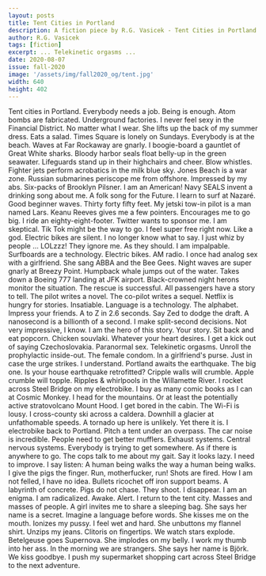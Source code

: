 ```yaml
---
layout: posts
title: Tent Cities in Portland
description: A fiction piece by R.G. Vasicek - Tent Cities in Portland
author: R.G. Vasicek
tags: [fiction]
excerpt: ... Telekinetic orgasms ...
date: 2020-08-07
issue: fall-2020
image: '/assets/img/fall2020_og/tent.jpg'
width: 640
height: 402
---
```


Tent cities in Portland. Everybody needs a job. Being is enough. Atom
bombs are fabricated. Underground factories. I never feel sexy in the
Financial District. No matter what I wear. She lifts up the back of my
summer dress. Eats a salad. Times Square is lonely on Sundays. Everybody
is at the beach. Waves at Far Rockaway are gnarly. I boogie-board a
gauntlet of Great White sharks. Bloody harbor seals float belly-up in
the green seawater. Lifeguards stand up in their highchairs and cheer.
Blow whistles. Fighter jets perform acrobatics in the milk blue sky.
Jones Beach is a war zone. Russian submarines periscope me from
offshore. Impressed by my abs. Six-packs of Brooklyn Pilsner. I am an
American! Navy SEALS invent a drinking song about me. A folk song for
the Future. I learn to surf at Nazaré. Good beginner waves. Thirty forty
fifty feet. My jetski tow-in pilot is a man named Lars. Keanu Reeves
gives me a few pointers. Encourages me to go big. I ride an
eighty-eight-footer. Twitter wants to sponsor me. I am skeptical. Tik
Tok might be the way to go. I feel super free right now. Like a god.
Electric bikes are silent. I no longer know what to say. I just whiz by
people ... LOLzzz! They ignore me. As they should. I am impalpable.
Surfboards are a technology. Electric bikes. AM radio. I once had analog
sex with a girlfriend. She sang ABBA and the Bee Gees. Night waves are
super gnarly at Breezy Point. Humpback whale jumps out of the water.
Takes down a Boeing 777 landing at JFK airport. Black-crowned night
herons monitor the situation. The rescue is successful. All passengers
have a story to tell. The pilot writes a novel. The co-pilot writes a
sequel. Netflix is hungry for stories. Insatiable. Language is a
technology. The alphabet. Impress your friends. A to Z in 2.6 seconds.
Say Zed to dodge the draft. A nanosecond is a billionth of a second. I
make split-second decisions. Not very impressive, I know. I am the hero
of this story. Your story. Sit back and eat popcorn. Chicken souvlaki.
Whatever your heart desires. I get a kick out of saying Czechoslovakia.
Paranormal sex. Telekinetic orgasms. Unroll the prophylactic inside-out.
The female condom. In a girlfriend's purse. Just in case the urge
strikes. I understand. Portland awaits the earthquake. The big one. Is
your house earthquake retrofitted? Cripple walls will crumble. Apple
crumble will topple. Ripples & whirlpools in the Willamette River. I
rocket across Steel Bridge on my electrobike. I buy as many comic books
as I can at Cosmic Monkey. I head for the mountains. Or at least the
potentially active stratovolcano Mount Hood. I get bored in the cabin.
The Wi-Fi is lousy. I cross-county ski across a caldera. Downhill a
glacier at unfathomable speeds. A tornado up here is unlikely. Yet there
it is. I electrobike back to Portland. Pitch a tent under an overpass.
The car noise is incredible. People need to get better mufflers. Exhaust
systems. Central nervous systems. Everybody is trying to get somewhere.
As if there is anywhere to go. The cops talk to me about my gait. Say it
looks lazy. I need to improve. I say listen: A human being walks the way
a human being walks. I give the pigs the finger. Run, motherfucker, run!
Shots are fired. How I am not felled, I have no idea. Bullets ricochet
off iron support beams. A labyrinth of concrete. Pigs do not chase. They
shoot. I disappear. I am an enigma. I am radicalized. Awake. Alert. I
return to the tent city. Masses and masses of people. A girl invites me
to share a sleeping bag. She says her name is a secret. Imagine a
language before words. She kisses me on the mouth. Ionizes my pussy. I
feel wet and hard. She unbuttons my flannel shirt. Unzips my jeans.
Clitoris on fingertips. We watch stars explode. Betelgeuse goes
Supernova. She implodes on my belly. I work my thumb into her ass. In
the morning we are strangers. She says her name is Björk. We kiss
goodbye. I push my supermarket shopping cart across Steel Bridge to the
next adventure.
